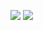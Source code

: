 
![](https://raw.githubusercontent.com/tristanschiemenz/github-stats/master/generated/overview.svg#gh-dark-mode-only)
![](https://raw.githubusercontent.com/tristanschiemenz/github-stats/master/generated/overview.svg#gh-light-mode-only)
